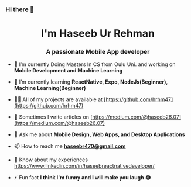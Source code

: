 ### Hi there 👋

<!--
**hrhm47/hrhm47** is a ✨ _special_ ✨ repository because its `README.md` (this file) appears on your GitHub profile.

Here are some ideas to get you started:

- 🔭 I’m currently working on ...
- 🌱 I’m currently learning ...
- 👯 I’m looking to collaborate on ...
- 🤔 I’m looking for help with ...
- 💬 Ask me about ...
- 📫 How to reach me: ...
- 😄 Pronouns: ...
- ⚡ Fun fact: ...
-->
<h1 align="center">I'm Haseeb Ur Rehman</h1>
<h3 align="center">A passionate Mobile App developer</h3>

- 🔭 I’m currently Doing Masters In CS from Oulu Uni. and  working on **Mobile Development and Machine Learning**

- 🌱 I’m currently learning **ReactNative, Expo, NodeJs(Beginner), Machine Learning(Beginner)**

- 👨‍💻 All of my projects are available at [https://github.com/hrhm47](https://github.com/hrhm47)

- 📝 Sometimes I write articles on [https://medium.com/@haseeb26.07](https://medium.com/@haseeb26.07)

- 💬 Ask me about **Mobile Design, Web Apps, and Desktop Applications**

- 📫 How to reach me **haseebr470@gmail.com**

- 📄 Know about my experiences https://www.linkedin.com/in/haseebreactnativedeveloper/

- ⚡ Fun fact **I think I'm funny and I will make you laugh 😂**



